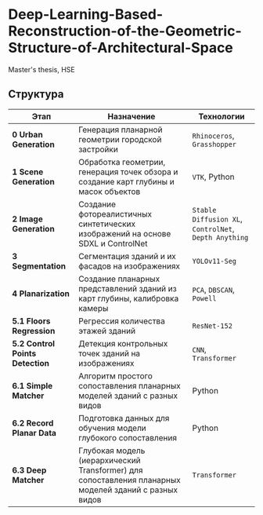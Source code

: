 # Deep-Learning-Based-Reconstruction-of-the-Geometric-Structure-of-Architectural-Space
Master's thesis, HSE

## Структура

| Этап | Назначение | Технологии |
|------|------------|------------|
| **0 Urban Generation** | Генерация планарной геометрии городской застройки | `Rhinoceros`, `Grasshopper` |
| **1 Scene Generation** | Обработка геометрии, генерация точек обзора и создание карт глубины и масок объектов | `VTK`, Python |
| **2 Image Generation** | Создание фотореалистичных синтетических изображений на основе SDXL и ControlNet | `Stable Diffusion XL`, `ControlNet`, `Depth Anything` |
| **3 Segmentation** | Сегментация зданий и их фасадов на изображениях | `YOLOv11-Seg` |
| **4 Planarization** | Создание планарных представлений зданий из карт глубины, калибровка камеры | `PCA`, `DBSCAN`, `Powell` |
| **5.1 Floors Regression** | Регрессия количества этажей зданий | `ResNet-152` |
| **5.2 Control Points Detection** | Детекция контрольных точек зданий на изображениях | `CNN`, `Transformer` |
| **6.1 Simple Matcher** | Алгоритм простого сопоставления планарных моделей зданий с разных видов | Python |
| **6.2 Record Planar Data** | Подготовка данных для обучения модели глубокого сопоставления | Python |
| **6.3 Deep Matcher** | Глубокая модель (иерархический Transformer) для сопоставления планарных моделей зданий с разных видов | `Transformer` |

